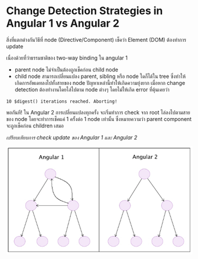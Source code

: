 # Change Detection Strategies in Angular 1 vs Angular 2

สิ่งที่แตกต่างกันวิธีที่ node (Directive/Component) เช็คว่า Element (DOM) ต้องทำการ update

เนื่องด้วยที่ว่าธรรมชาติของ two-way binding ใน angular 1 
- parent node ไม่จำเป็นต้องถูกเช็คก่อน child node
- child node สามารถเปลี่ยนแปลง parent, sibling หรือ node ใดก็ได้ใน tree ซึ่งทำให้เกิดการอัพเดทลงไปทั้งสายของ node 
ปัญหาเหล่านี้ทำให้เกิดความยุ่งยาก เมื่อหาก change detection ต้องทำงานโดยไล่ไปตาม node ต่างๆ โดยไม่ให้เกิด error ที่คุ้นเคยว่า

```
10 $digest() iterations reached. Aborting!
```

พอกันที! 
ใน Angular 2 การเปลี่ยนแปลงทุกครั้ง จะเริ่มทำการ check จาก root ไล่ลงไปตามสายของ node โดยจะทำการเช็คแค่ 1 ครั้งต่อ 1 node เท่านั้น ซึ่งหมายความว่า parent component จะถูกเช็คก่อน children เสมอ

_เปรียบเทียบการ check update ของ Angular 1 และ Angular 2_

![File Structure](../images/angular1-vs-angular2.jpg)
